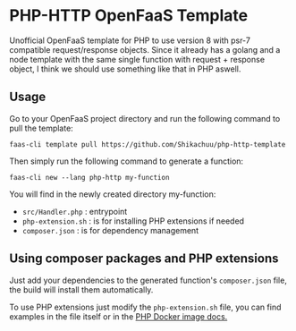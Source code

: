 # PHP-HTTP OpenFaaS Template
Unofficial OpenFaaS template for PHP to use version 8 with psr-7 compatible request/response objects.
Since it already has a golang and a node template with the same single function with request + response object,
I think we should use something like that in PHP aswell.

## Usage
Go to your OpenFaaS project directory and run the following command to pull the template:
```shell
faas-cli template pull https://github.com/Shikachuu/php-http-template
```
Then simply run the following command to generate a function:
```shell
faas-cli new --lang php-http my-function
```
You will find in the newly created directory my-function:
- `src/Handler.php` : entrypoint
- `php-extension.sh` : is for installing PHP extensions if needed
- `composer.json` : is for dependency management


## Using composer packages and PHP extensions
Just add your dependencies to the generated function's `composer.json` file, the build will install them automatically.

To use PHP extensions just modify the `php-extension.sh` file, you can find examples in the file itself
or in the [PHP Docker image docs.](https://github.com/docker-library/docs/blob/master/php/README.md#how-to-install-more-php-extensions)